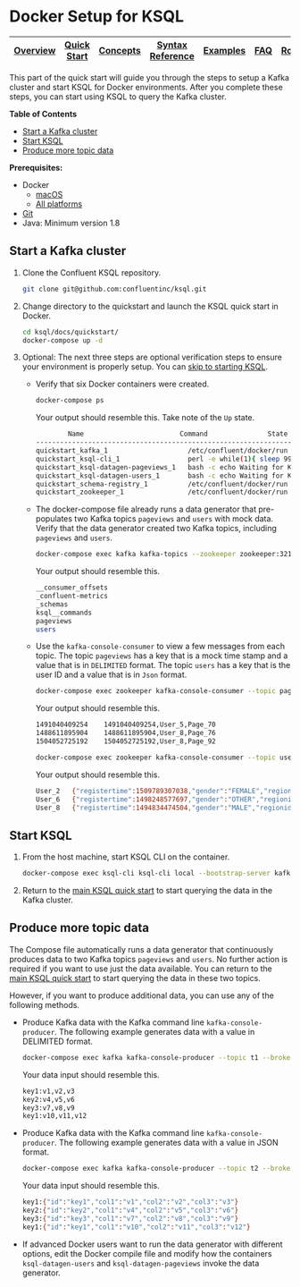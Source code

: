 # Docker Setup for KSQL

| [Overview](/docs/) |[Quick Start](/docs/quickstart#quick-start) | [Concepts](/docs/concepts.md#concepts) | [Syntax Reference](/docs/syntax-reference.md#syntax-reference) | [Examples](/docs/examples.md#examples) | [FAQ](/docs/faq.md#frequently-asked-questions)  | [Roadmap](/docs/roadmap.md#roadmap) | [Demo](/docs/demo.md#demo) |
|---|----|-----|----|----|----|----|----|

This part of the quick start will guide you through the steps to setup a Kafka cluster and start KSQL for Docker environments. After you complete these steps, you can start using KSQL to query the Kafka cluster.

**Table of Contents**

- [Start a Kafka cluster](#start-a-kafka-cluster)   
- [Start KSQL](#start-ksql)   
- [Produce more topic data](#produce-more-topic-data)   

**Prerequisites:**
- Docker 
    - [macOS](https://docs.docker.com/docker-for-mac/install/)
    - [All platforms](https://docs.docker.com/engine/installation/)
- [Git](https://git-scm.com/downloads)
- Java: Minimum version 1.8

## Start a Kafka cluster

1.  Clone the Confluent KSQL repository.

    ```bash
    git clone git@github.com:confluentinc/ksql.git
    ```

2.  Change directory to the quickstart and launch the KSQL quick start in Docker.

    ```bash
    cd ksql/docs/quickstart/
    docker-compose up -d
    ```

3. Optional: The next three steps are optional verification steps to ensure your environment is properly setup. You can [skip to starting KSQL](#start-ksql).

    -   Verify that six Docker containers were created.

        ```bash
        docker-compose ps
        ```

        Your output should resemble this. Take note of the `Up` state.

        ```bash
                Name                        Command               State                           Ports                          
        -------------------------------------------------------------------------------------------------------------------------
        quickstart_kafka_1                    /etc/confluent/docker/run        Up      0.0.0.0:29092->29092/tcp, 0.0.0.0:9092->9092/tcp       
        quickstart_ksql-cli_1                 perl -e while(1){ sleep 99 ...   Up                                                             
        quickstart_ksql-datagen-pageviews_1   bash -c echo Waiting for K ...   Up                                                             
        quickstart_ksql-datagen-users_1       bash -c echo Waiting for K ...   Up                                                             
        quickstart_schema-registry_1          /etc/confluent/docker/run        Up      0.0.0.0:8081->8081/tcp                                 
        quickstart_zookeeper_1                /etc/confluent/docker/run        Up      2181/tcp, 2888/tcp, 0.0.0.0:32181->32181/tcp, 3888/tcp         
        ```

    -   The docker-compose file already runs a data generator that pre-populates two Kafka topics `pageviews` and `users` with mock data. Verify that the data generator created two Kafka topics, including `pageviews` and `users`.

        ```bash
        docker-compose exec kafka kafka-topics --zookeeper zookeeper:32181 --list
        ```

        Your output should resemble this.

        ```bash
        __consumer_offsets
        _confluent-metrics
        _schemas
        ksql__commands
        pageviews
        users
        ```

    -   Use the `kafka-console-consumer` to view a few messages from each topic. The topic `pageviews` has a key that is a mock time stamp and a value that is in `DELIMITED` format. The topic `users` has a key that is the user ID and a value that is in `Json` format.

        ```bash
        docker-compose exec zookeeper kafka-console-consumer --topic pageviews --bootstrap-server kafka:29092 --from-beginning --max-messages 3 --property print.key=true
        ```

        Your output should resemble this.

        ```bash
        1491040409254    1491040409254,User_5,Page_70
        1488611895904    1488611895904,User_8,Page_76
        1504052725192    1504052725192,User_8,Page_92
        ```

        ```bash
        docker-compose exec zookeeper kafka-console-consumer --topic users --bootstrap-server kafka:29092 --from-beginning --max-messages 3 --property print.key=true
        ```

        Your output should resemble this.

        ```bash
        User_2   {"registertime":1509789307038,"gender":"FEMALE","regionid":"Region_1","userid":"User_2"}
        User_6   {"registertime":1498248577697,"gender":"OTHER","regionid":"Region_8","userid":"User_6"}
        User_8   {"registertime":1494834474504,"gender":"MALE","regionid":"Region_5","userid":"User_8"}
        ```

## Start KSQL

1.  From the host machine, start KSQL CLI on the container.

    ```bash
    docker-compose exec ksql-cli ksql-cli local --bootstrap-server kafka:29092
    ```

3.  Return to the [main KSQL quick start](README.md#create-a-stream-and-table) to start querying the data in the Kafka cluster.

## Produce more topic data

The Compose file automatically runs a data generator that continuously produces data to two Kafka topics `pageviews` and `users`. No further action is required if you want to use just the data available. You can return to the [main KSQL quick start](README.md#create-a-stream-and-table) to start querying the data in these two topics.

However, if you want to produce additional data, you can use any of the following methods.

-   Produce Kafka data with the Kafka command line `kafka-console-producer`. The following example generates data with a value in DELIMITED format.

    ```bash
    docker-compose exec kafka kafka-console-producer --topic t1 --broker-list kafka:29092  --property parse.key=true --property key.separator=:
    ```

    Your data input should resemble this.

    ```bash
    key1:v1,v2,v3
    key2:v4,v5,v6
    key3:v7,v8,v9
    key1:v10,v11,v12
    ```

-   Produce Kafka data with the Kafka command line `kafka-console-producer`. The following example generates data with a value in JSON format.

    ```bash
    docker-compose exec kafka kafka-console-producer --topic t2 --broker-list kafka:29092  --property parse.key=true --property key.separator=:
    ```

    Your data input should resemble this.

    ```bash
    key1:{"id":"key1","col1":"v1","col2":"v2","col3":"v3"}
    key2:{"id":"key2","col1":"v4","col2":"v5","col3":"v6"}
    key3:{"id":"key3","col1":"v7","col2":"v8","col3":"v9"}
    key1:{"id":"key1","col1":"v10","col2":"v11","col3":"v12"}
    ```

-   If advanced Docker users want to run the data generator with different options, edit the Docker compile file and modify how the containers `ksql-datagen-users` and `ksql-datagen-pageviews` invoke the data generator.

